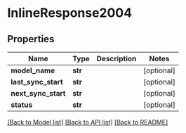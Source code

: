 # InlineResponse2004

## Properties
Name | Type | Description | Notes
------------ | ------------- | ------------- | -------------
**model_name** | **str** |  | [optional] 
**last_sync_start** | **str** |  | [optional] 
**next_sync_start** | **str** |  | [optional] 
**status** | **str** |  | [optional] 

[[Back to Model list]](../README.md#documentation-for-models) [[Back to API list]](../README.md#documentation-for-api-endpoints) [[Back to README]](../README.md)

